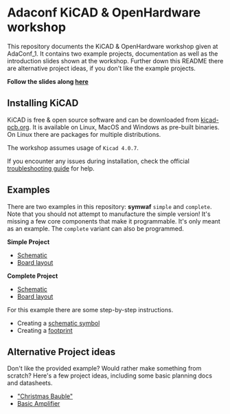 # Adaconf KiCAD & OpenHardware workshop

This repository documents the KiCAD & OpenHardware workshop given at AdaConf_1. It contains two example projects, documentation as well as the introduction slides shown at the workshop. Further down this README there are alternative project ideas, if you don't like the example projects.

**Follow the slides along [here](slides/introduction/kicad_intro.pdf)**


## Installing KiCAD

KiCAD is free & open source software and can be downloaded from [kicad-pcb.org](http://kicad-pcb.org/download/). It is available on Linux, MacOS and Windows as pre-built binaries. On Linux there are packages for multiple distributions.

The workshop assumes usage of `Kicad 4.0.7`.

If you encounter any issues during installation, check the official [troubleshooting guide](http://kicad-pcb.org/help/known-system-related-issues/) for help.


## Examples

There are two examples in this repository: **symwaf** `simple` and `complete`. Note that you should not attempt to manufacture the simple version! It's missing a few core components that make it programmable. It's only meant as an example. The `complete` variant can also be programmed.

**Simple Project**

- [Schematic](examples/symwaf_simple/schematic.pdf)
- [Board layout](examples/symwaf_simple/circuitboard.pdf)

**Complete Project**

- [Schematic](examples/symwaf_complete/schematic.pdf)
- [Board layout](examples/symwaf_complete/circuitboard.pdf)


For this example there are some step-by-step instructions.

- Creating a [schematic symbol](slides/symbol/kicad_symbol.pdf)
- Creating a [footprint](slides/footprint/kicad_footprint.pdf)


## Alternative Project ideas

Don't like the provided example? Would rather make something from scratch? Here's a few project ideas, including some basic planning docs and datasheets.

- ["Christmas Bauble"]()
- [Basic Amplifier]()